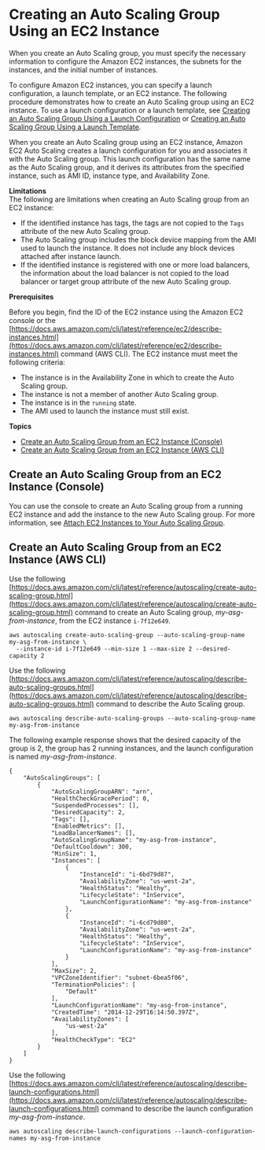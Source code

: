 # Creating an Auto Scaling Group Using an EC2 Instance<a name="create-asg-from-instance"></a>

When you create an Auto Scaling group, you must specify the necessary information to configure the Amazon EC2 instances, the subnets for the instances, and the initial number of instances\.

To configure Amazon EC2 instances, you can specify a launch configuration, a launch template, or an EC2 instance\. The following procedure demonstrates how to create an Auto Scaling group using an EC2 instance\. To use a launch configuration or a launch template, see [Creating an Auto Scaling Group Using a Launch Configuration](create-asg.md) or [Creating an Auto Scaling Group Using a Launch Template](create-asg-launch-template.md)\.

When you create an Auto Scaling group using an EC2 instance, Amazon EC2 Auto Scaling creates a launch configuration for you and associates it with the Auto Scaling group\. This launch configuration has the same name as the Auto Scaling group, and it derives its attributes from the specified instance, such as AMI ID, instance type, and Availability Zone\.

**Limitations**  
The following are limitations when creating an Auto Scaling group from an EC2 instance:
+ If the identified instance has tags, the tags are not copied to the `Tags` attribute of the new Auto Scaling group\.
+ The Auto Scaling group includes the block device mapping from the AMI used to launch the instance\. It does not include any block devices attached after instance launch\.
+ If the identified instance is registered with one or more load balancers, the information about the load balancer is not copied to the load balancer or target group attribute of the new Auto Scaling group\.

**Prerequisites**

Before you begin, find the ID of the EC2 instance using the Amazon EC2 console or the [https://docs.aws.amazon.com/cli/latest/reference/ec2/describe-instances.html](https://docs.aws.amazon.com/cli/latest/reference/ec2/describe-instances.html) command \(AWS CLI\)\. The EC2 instance must meet the following criteria:
+ The instance is in the Availability Zone in which to create the Auto Scaling group\.
+ The instance is not a member of another Auto Scaling group\.
+ The instance is in the `running` state\.
+ The AMI used to launch the instance must still exist\.

**Topics**
+ [Create an Auto Scaling Group from an EC2 Instance \(Console\)](#create-asg-from-instance-console)
+ [Create an Auto Scaling Group from an EC2 Instance \(AWS CLI\)](#create-asg-from-instance-aws-cli)

## Create an Auto Scaling Group from an EC2 Instance \(Console\)<a name="create-asg-from-instance-console"></a>

You can use the console to create an Auto Scaling group from a running EC2 instance and add the instance to the new Auto Scaling group\. For more information, see [Attach EC2 Instances to Your Auto Scaling Group](attach-instance-asg.md)\.

## Create an Auto Scaling Group from an EC2 Instance \(AWS CLI\)<a name="create-asg-from-instance-aws-cli"></a>

Use the following [https://docs.aws.amazon.com/cli/latest/reference/autoscaling/create-auto-scaling-group.html](https://docs.aws.amazon.com/cli/latest/reference/autoscaling/create-auto-scaling-group.html) command to create an Auto Scaling group, *my\-asg\-from\-instance*, from the EC2 instance `i-7f12e649`\.

```
aws autoscaling create-auto-scaling-group --auto-scaling-group-name my-asg-from-instance \
  --instance-id i-7f12e649 --min-size 1 --max-size 2 --desired-capacity 2
```

Use the following [https://docs.aws.amazon.com/cli/latest/reference/autoscaling/describe-auto-scaling-groups.html](https://docs.aws.amazon.com/cli/latest/reference/autoscaling/describe-auto-scaling-groups.html) command to describe the Auto Scaling group\.

```
aws autoscaling describe-auto-scaling-groups --auto-scaling-group-name my-asg-from-instance
```

The following example response shows that the desired capacity of the group is 2, the group has 2 running instances, and the launch configuration is named *my\-asg\-from\-instance*\.

```
{
    "AutoScalingGroups": [
        {
            "AutoScalingGroupARN": "arn",
            "HealthCheckGracePeriod": 0,
            "SuspendedProcesses": [],
            "DesiredCapacity": 2,
            "Tags": [],
            "EnabledMetrics": [],
            "LoadBalancerNames": [],
            "AutoScalingGroupName": "my-asg-from-instance",
            "DefaultCooldown": 300,
            "MinSize": 1,
            "Instances": [
                {
                    "InstanceId": "i-6bd79d87",
                    "AvailabilityZone": "us-west-2a",
                    "HealthStatus": "Healthy",
                    "LifecycleState": "InService",
                    "LaunchConfigurationName": "my-asg-from-instance"
                },
                {
                    "InstanceId": "i-6cd79d80",
                    "AvailabilityZone": "us-west-2a",
                    "HealthStatus": "Healthy",
                    "LifecycleState": "InService",
                    "LaunchConfigurationName": "my-asg-from-instance"
                }
            ],
            "MaxSize": 2,
            "VPCZoneIdentifier": "subnet-6bea5f06",
            "TerminationPolicies": [
                "Default"
            ],
            "LaunchConfigurationName": "my-asg-from-instance",
            "CreatedTime": "2014-12-29T16:14:50.397Z",
            "AvailabilityZones": [
                "us-west-2a"
            ],
            "HealthCheckType": "EC2"
        }
    ]
}
```

Use the following [https://docs.aws.amazon.com/cli/latest/reference/autoscaling/describe-launch-configurations.html](https://docs.aws.amazon.com/cli/latest/reference/autoscaling/describe-launch-configurations.html) command to describe the launch configuration *my\-asg\-from\-instance*\.

```
aws autoscaling describe-launch-configurations --launch-configuration-names my-asg-from-instance
```